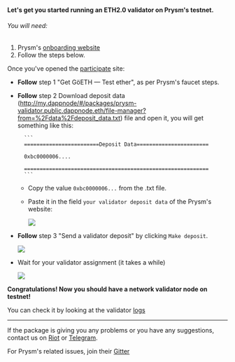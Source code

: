 #### Let's get you started running an ETH2.0 validator on Prysm's testnet.

###### You will need:
1. Prysm's [onboarding website](https://prylabs.net/participate?node=dappnode)
2. Follow the steps below.

Once you've opened the [participate](https://prylabs.net/participate?node=dappnode) site:

* **Follow** step 1 "Get GöETH — Test ether", as per Prysm's faucet steps.

* **Follow** step 2 Download deposit data (http://my.dappnode/#/packages/prysm-validator.public.dappnode.eth/file-manager?from=%2Fdata%2Fdeposit_data.txt) file and open it, you will get something like this:

        ```
        ========================Deposit Data=======================

        0xbc0000006....

        ===========================================================
        ```

    * Copy the value `0xbc0000006...` from the .txt file.

    * Paste it in the field `your validator deposit data` of the Prysm's website:

        ![](https://i.imgur.com/a29SNWI.png)

* **Follow** step 3 "Send a validator deposit" by clicking `Make deposit`.

    ![](https://i.imgur.com/bEM7vlL.png)


* Wait for your validator assignment (it takes a while)

    ![](https://i.imgur.com/DeZqiNV.png)


**Congratulations! Now you should have a network validator node on testnet!**

You can check it by looking at the validator [logs](http://my.dappnode/#/Packages/prysm-validator.public.dappnode.eth/logs)

*****

If the package is giving you any problems or you have any suggestions, contact us on [Riot](https://riot.im/app/#/room/#DAppNode:matrix.org) or [Telegram](https://t.me/dappnode).

For Prysm's related issues, join their [Gitter](https://gitter.im/prysmaticlabs/prysm)